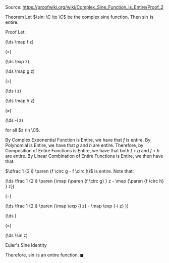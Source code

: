 # 

Source: https://proofwiki.org/wiki/Complex_Sine_Function_is_Entire/Proof_2

Theorem
Let $\sin: \C \to \C$ be the complex sine function. 
Then $\sin$ is entire. 


Proof
Let: 














\(\ds \map f z\)

\(=\)







\(\ds \exp z\)




















\(\ds \map g z\)

\(=\)







\(\ds i z\)




















\(\ds \map h z\)

\(=\)







\(\ds -i z\)









for all $z \in \C$. 

By Complex Exponential Function is Entire, we have that $f$ is entire. 
By Polynomial is Entire, we have that $g$ and $h$ are entire. 
Therefore, by Composition of Entire Functions is Entire, we have that both $f \circ g$ and $f \circ h$ are entire.
By Linear Combination of Entire Functions is Entire, we then have that: 

$\dfrac 1 {2 i} \paren {f \circ g - f \circ h}$
is entire.
Note that: 














\(\ds \frac 1 {2 i} \paren {\map {\paren {f \circ g} } z - \map {\paren {f \circ h} } z}\)

\(=\)







\(\ds \frac 1 {2 i} \paren {\map \exp {i z} - \map \exp {-i z} }\)




















\(\ds \)

\(=\)







\(\ds \sin z\)





Euler's Sine Identity



Therefore, $\sin$ is an entire function.
$\blacksquare$





